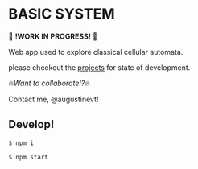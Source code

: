 # BASIC SYSTEM

:rotating_light: **!WORK IN PROGRESS!**	:rotating_light:

Web app used to explore classical cellular automata.

 please checkout the [projects](https://github.com/augustinevt/cell_sys_workshop/projects) for state of development.

 :fire:_Want to collaborate!?_:fire:

 Contact me, @augustinevt!

## Develop!

```shell
$ npm i
```

```shell
$ npm start
```